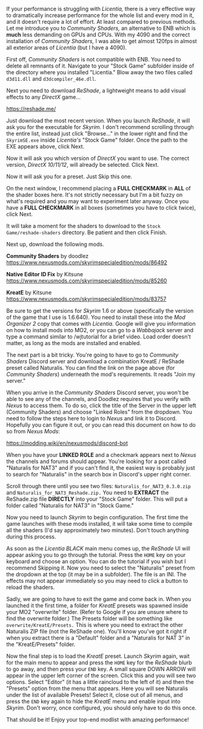 If your performance is struggling with _Licentia,_ there is a very effective way to dramatically increase performance for the whole list and every mod in it, and it doesn't require a lot of effort. At least compared to previous methods. Let me introduce you to _Community Shaders,_ an alternative to ENB which is **much** less demanding on GPUs and CPUs. With my 4090 and the correct installation of _Community Shaders,_ I was able to get almost 120fps in almost all exterior areas of _Licentia_ (but I have a 4090).

First off, _Community Shaders_ is not compatible with ENB. You need to delete all remnants of it. Navigate to your "Stock Game" subfolder inside of the directory where you installed "Licentia." Blow away the two files called `d3d11.dll` and `d3dcompiler_46e.dll`. 

Next you need to download _ReShade_, a lightweight means to add visual effects to any _DirectX_ game...

https://reshade.me/

Just download the most recent version. When you launch _ReShade_, it will ask you for the executable for _Skyrim._ I don't recommend scrolling through the entire list, instead just click "Browse..." in the lower right and find the `SkyrimSE.exe` inside _Licentia's_ "Stock Game" folder. Once the path to the EXE appears above, click Next. 

Now it will ask you which version of _DirectX_ you want to use. The correct version, _DirectX 10/11/12_, will already be selected. Click Next.

Now it will ask you for a preset. Just Skip this one.

On the next window, I recommend placing a **FULL CHECKMARK** in **ALL** of the shader boxes here. It's not strictly necessary but I'm a bit fuzzy on what's required and you may want to experiment later anyway. Once you have a **FULL CHECKMARK** in all boxes (sometimes you have to click twice), click Next.

It will take a moment for the shaders to download to the `Stock Game/reshade-shaders` directory. Be patient and then click Finish.

Next up, download the following mods.

**Community Shaders** by doodlez
https://www.nexusmods.com/skyrimspecialedition/mods/86492

**Native Editor ID Fix** by Kitsune
https://www.nexusmods.com/skyrimspecialedition/mods/85260

**KreatE** by Kitsune
https://www.nexusmods.com/skyrimspecialedition/mods/83757

Be sure to get the versions for _Skyrim_ 1.6 or above (specifically the version of the game that I use is 1.6.640). You need to install these into the _Mod Organizer 2_ copy that comes with _Licentia._  Google will give you information on how to install mods into MO2, or you can go to a _Wabbajack_ server and type a command similar to /wjtutorial for a brief video. Load order doesn't matter, as long as the mods are installed and enabled.

The next part is a bit tricky. You're going to have to go to _Community Shaders_ Discord server and download a combination KreatE / ReShade preset called Naturalis. You can find the link on the page above (for _Community Shaders_) underneath the mod's requirements. It reads "Join my server." 

When you arrive in the _Community Shaders_ Discord server, you won't be able to see any of the channels, and Doodlez requires that you verify with _Nexus_ to access them. To do so, click the title of the Server in the upper left (Community Shaders) and choose "Linked Roles" from the dropdown. You need to follow the steps here to login to _Nexus_ and link it to Discord. Hopefully you can figure it out, or you can read this document on how to do so from _Nexus Mods_:

https://modding.wiki/en/nexusmods/discord-bot

When you have your **LINKED ROLE** and a checkmark appears next to _Nexus_ the channels and forums should appear. You're looking for a post called "Naturalis for NAT3" and if you can't find it, the easiest way is probably just to search for "Naturalis" in the search box in Discord's upper right corner.

Scroll through there until you see two files: `Naturalis_for_NAT3_0.3.0.zip` and `Naturalis_for_NAT3_Reshade.zip.` You need to **EXTRACT** the ReShade.zip file **DIRECTLY** into your "Stock Game" folder. This will put a folder called "Naturalis for NAT3" in "Stock Game."

Now you need to launch _Skyrim_ to begin configuration. The first time the game launches with these mods installed, it will take some time to compile all the shaders (I'd say approximately two minutes). Don't touch anything during this process. 

As soon as the _Licentia BLACK_ main menu comes up, the _ReShade_ UI will appear asking you to go through the tutorial. Press the `HOME` key on your keyboard and choose an option. You can do the tutorial if you wish but I recommend Skipping it. Now you need to select the "Naturalis" preset from the dropdown at the top (it may be in a subfolder). The file is an INI. The effects may not appear immediately so you may need to click a button to reload the shaders.

Sadly, we are going to have to exit the game and come back in. When you launched it the first time, a folder for _KreatE_ presets was spawned inside your MO2 "overwrite" folder. (Refer to Google if you are unsure where to find the overwrite folder.) The Presets folder will be something like `overwrite/KreatE/Presets.` This is where you need to extract the other Naturalis ZIP file (not the ReShade one). You'll know you've got it right if when you extract there is a "Default" folder and a "Naturalis for NAT 3" in the "KreatE/Presets" folder.

Now the final step is to load the _KreatE_ preset. Launch _Skyrim_ again, wait for the main menu to appear and press the `HOME` key for the _ReShade_ blurb to go away, and then press your `END` key. A small square DOWN ARROW will appear in the upper left corner of the screen. Click this and you will see two options. Select "Editor" (it has a little raincloud to the left of it) and then the "Presets" option from the menu that appears. Here you will see Naturalis under the list of available Presets! Select it, close out of all menus, and press the `END` key again to hide the _KreatE_ menu and enable input into _Skyrim_. Don't worry, once configured, you should only have to do this once.

That should be it! Enjoy your top-end modlist with amazing performance! 
